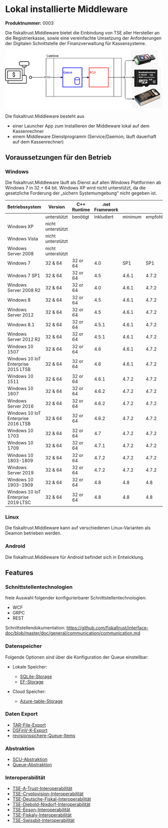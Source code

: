 # Lokal installierte Middleware

**Produktnummer:** 0003

Die fiskaltrust.Middleware bietet die Einbindung von TSE aller Hersteller an die Registrierkasse, sowie eine vereinfachte Umsetzung der Anforderungen der Digitalen Schnittstelle der Finanzverwaltung für Kassensysteme.

![middleware](../media/middleware.png)

Die fiskaltrust.Middleware besteht aus 

- einer Launcher App zum Installieren der Middleware lokal auf dem Kassenrechner
- einem Middleware Dienstprogramm (Service/Daemon; läuft dauerhaft auf dem Kassenrechner)



## Voraussetzungen für den Betrieb

### Windows

Die fiskaltrust.Middleware läuft als Dienst auf allen Windows Plattformen ab Windows 7 in 32 + 64 bit.
Windows XP wird nicht unterstützt, da die gesetzliche Forderung der „sichern Systemumgebung“ nicht gegeben ist.

| Betriebssystem                      | Version           | C++ Runtime | .net Framework |         |           |
| ----------------------------------- | ----------------- | ----------- | -------------- | ------- | --------- |
|                                     | unterstützt       | benötigt    | inkludiert     | minimum | empfohlen |
| Windows XP                          | nicht unterstützt |             |                |         |           |
| Windows Vista                       | nicht unterstützt |             |                |         |           |
| Windows Server 2008                 | nicht unterstützt |             |                |         |           |
| Windows 7                           | 32 & 64           | 32 or 64    | 4.0            | SP1     | SP1       |
| Windows 7 SP1                       | 32 & 64           | 32 or 64    | 4.5            | 4.6.1   | 4.7.2     |
| Windows Server 2008 R2              | 32 & 64           | 32 or 64    | 4.0            | 4.6.1   | 4.7.2     |
| Windows 8                           | 32 & 64           | 32 or 64    | 4.5            | 4.6.1   | 4.7.2     |
| Windows Server 2012                 | 32 & 64           | 32 or 64    | 4.5            | 4.6.1   | 4.7.2     |
| Windows 8.1                         | 32 & 64           | 32 or 64    | 4.5.1          | 4.6.1   | 4.7.2     |
| Windows Server 2012 R2              | 32 & 64           | 32 or 64    | 4.5.1          | 4.6.1   | 4.7.2     |
| Windows 10 1507                     | 32 & 64           | 32 or 64    | 4.6            | 4.6.1   | 4.7.2     |
| Windows 10 IoT Enterprise 2015 LTSB | 32 & 64           | 32 or 64    | 4.6            | 4.6.1   | 4.7.2     |
| Windows 10 1511                     | 32 & 64           | 32 or 64    | 4.6.1          | 4.7.2   | 4.7.2     |
| Windows 10 1607                     | 32 & 64           | 32 or 64    | 4.6.2          | 4.7.2   | 4.7.2     |
| Windows Server 2016                 | 32 & 64           | 32 or 64    | 4.6.2          | 4.7.2   | 4.7.2     |
| Windows 10 IoT Enterprise 2016 LTSB | 32 & 64           | 32 or 64    | 4.6.2          | 4.7.2   | 4.7.2     |
| Windows 10 1703                     | 32 & 64           | 32 or 64    | 4.7            | 4.7.2   | 4.7.2     |
| Windows 10 1709                     | 32 & 64           | 32 or 64    | 4.7.1          | 4.7.2   | 4.7.2     |
| Windows 10 1803-1809                | 32 & 64           | 32 or 64    | 4.7.2          | 4.7.2   | 4.7.2     |
| Windows Server 2019                 | 32 & 64           | 32 or 64    | 4.7.2          | 4.7.2   | 4.7.2     |
| Windows 10 1903-1909                | 32 & 64           | 32 or 64    | 4.8            | 4.8     | 4.8       |
| Windows 10 IoT Enterprise 2019 LTSC | 32 & 64           | 32 or 64    | 4.8            | 4.8     | 4.8       |



### Linux

Die fiskaltrust.Middleware kann auf verschiedenen Linux-Varianten als Deamon betrieben werden.



### Android

Die fiskaltrust.Middleware für Android befindet sich in Entwicklung.



## Features

### Schnittstellentechnologien

freie Auswahl folgender konfigurierbarer Schnittstellentechnologien:

- WCF
- GRPC
- REST

Schnittstellendokumentation: https://github.com/fiskaltrust/interface-doc/blob/master/doc/general/communication/communication.md

### Datenspeicher

Folgende Optionen sind über die Konfiguration der Queue einstellbar:

- Lokale Speicher:
  - [SQLite-Storage](../features/SQLite-Storage.md) 
  - [EF-Storage](../features/EF-Storage.md) 

- Cloud Speicher:
  -  [Azure-table-Storage](../features/Azure-table-Storage.md) 

### Daten Export

-  [TAR-File-Export](../../revisionssichere-daten-as-a-service/features/TAR-File-Export.md) 
-  [DSFinV-K-Export](../../revisionssichere-daten-as-a-service/features/DSFinV-K-Export.md) 
-  [revisionssichere-Queue-Items](../../revisionssichere-daten-as-a-service/features/revisionssichere-Queue-Items.md) 

### Abstraktion

- [SCU-Abstraktion](../features/SCU-Abstraktion.md)  
- [Queue-Abstraktion](../features/Queue-Abstraktion.md) 

### Interoperabilität

-  [TSE-A-Trust-Interoperabilität](../features/TSE-A-Trust-Interoperabilität.md) 
-  [TSE-Cryptovision-Interoperabilität](../features/TSE-Cryptovision-Interoperabilität.md) 
-  [TSE-Deutsche-Fiskal-Interoperabilität](../features/TSE-Deutsche-Fiskal-Interoperabilität.md) 
-  [TSE-Diebold-Nixdorf-Interoperabilität](../features/TSE-Diebold-Nixdorf-Interoperabilität.md) 
-  [TSE-Epson-Interoperabilität](../features/TSE-Epson-Interoperabilität.md) 
-  [TSE-Fiskaly-Interoperabilität](../features/TSE-Fiskaly-Interoperabilität.md) 
-  [TSE-Swissbit-Interoperabilität](../features/TSE-Swissbit-Interoperabilität.md) 